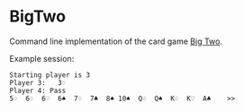 BigTwo
======

Command line implementation of the card game [Big Two](http://en.wikipedia.org/wiki/Big_Two). 

Example session:

	Starting player is 3
	Player 3:   3♢
	Player 4: Pass
  	5♢  6♢  6♡  6♠  7♢  7♣  8♠ 10♠  Q♢  Q♠  K♢  K♡  A♣    >>
